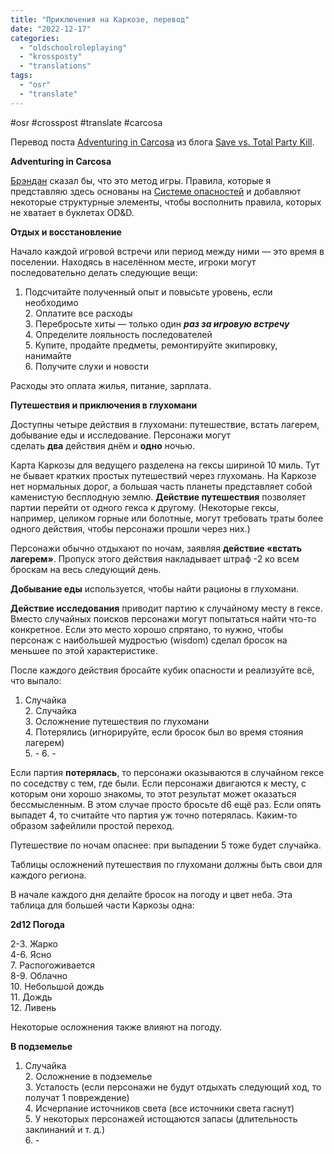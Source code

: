```yaml
---
title: "Приключения на Каркозе, перевод"
date: "2022-12-17"
categories: 
  - "oldschoolroleplaying"
  - "krossposty"
  - "translations"
tags: 
  - "osr"
  - "translate"
---
```


#osr #crosspost #translate #carcosa

Перевод поста [Adventuring in Carcosa](https://save.vs.totalpartykill.ca/masters-of-carcosa/adventuring/) из блога [Save vs. Total Party Kill](https://save.vs.totalpartykill.ca/).

**Adventuring in Carcosa**

[Брэндан](http://necropraxis.com/) сказал бы, что это метод игры. Правила, которые я представляю здесь основаны на [Системе опасностей](https://eastern-lands.blogspot.com/2022/05/blog-post.html) и добавляют некоторые структурные элементы, чтобы восполнить правила, которых не хватает в буклетах OD&D.

**Отдых и восстановление**

Начало каждой игровой встречи или период между ними — это время в поселении. Находясь в населённом месте, игроки могут последовательно делать следующие вещи:

1. Подсчитайте полученный опыт и повысьте уровень, если необходимо  
    2\. Оплатите все расходы  
    3\. Перебросьте хиты — только один **_раз за игровую встречу_**  
    4\. Определите лояльность последователей  
    5\. Купите, продайте предметы, ремонтируйте экипировку, нанимайте  
    6\. Получите слухи и новости

Расходы это оплата жилья, питание, зарплата.

**Путешествия и приключения в глухомани**

Доступны четыре действия в глухомани: путешествие, встать лагерем, добывание еды и исследование. Персонажи могут сделать **два** действия днём и **одно** ночью.

Карта Каркозы для ведущего разделена на гексы шириной 10 миль. Тут не бывает кратких простых путешествий через глухомань. На Каркозе нет нормальных дорог, а большая часть планеты представляет собой каменистую бесплодную землю. **Действие путешествия** позволяет партии перейти от одного гекса к другому. (Некоторые гексы, например, целиком горные или болотные, могут требовать траты более одного действия, чтобы персонажи прошли через них.)

Персонажи обычно отдыхают по ночам, заявляя **действие «встать лагерем»**. Пропуск этого действия накладывает штраф -2 ко всем броскам на весь следующий день.

**Добывание еды** используется, чтобы найти рационы в глухомани.

**Действие исследования** приводит партию к случайному месту в гексе. Вместо случайных поисков персонажи могут попытаться найти что-то конкретное. Если это место хорошо спрятано, то нужно, чтобы персонаж с наибольшей мудростью (wisdom) сделал бросок на меньшее по этой характеристике.

После каждого действия бросайте кубик опасности и реализуйте всё, что выпало:

1. Случайка  
    2\. Случайка  
    3\. Осложнение путешествия по глухомани  
    4\. Потерялись (игнорируйте, если бросок был во время стояния лагерем)  
    5\. - 
    6\. -

Если партия **потерялась**, то персонажи оказываются в случайном гексе по соседству с тем, где были. Если персонажи двигаются к месту, с которым они хорошо знакомы, то этот результат может оказаться бессмысленным. В этом случае просто бросьте d6 ещё раз. Если опять выпадет 4, то считайте что партия уж точно потерялась. Каким-то образом зафейлили простой переход.

Путешествие по ночам опаснее: при выпадении 5 тоже будет случайка.

Таблицы осложнений путешествия по глухомани должны быть свои для каждого региона.

В начале каждого дня делайте бросок на погоду и цвет неба. Эта таблица для большей части Каркозы одна:

**2d12 Погода**

2-3. Жарко  
4-6. Ясно  
7\. Распогоживается  
8-9. Облачно  
10\. Небольшой дождь  
11\. Дождь  
12\. Ливень

Некоторые осложнения также влияют на погоду.

**В подземелье**

1. Случайка  
    2\. Осложнение в подземелье  
    3\. Усталость (если персонажи не будут отдыхать следующий ход, то получат 1 повреждение)  
    4\. Исчерпание источников света (все источники света гаснут)  
    5\. У некоторых персонажей истощаются запасы (длительность заклинаний и т. д.)  
    6\. -
